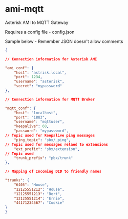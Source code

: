 # ami-mqtt
Asterisk AMI to MQTT Gateway


Requires a config file - config.json

Sample below - Remember JSON doesn't allow comments

```json
{

// Connection information for Asterisk AMI

"ami_conf": {
    "host": "astrisk.local",
    "port": 1234,
    "username": "asterisk",
    "secret": "mypassword"
},

// Connection information for MQTT Broker

"mqtt_conf": {
    "host": "localhost",
    "port": "1883",
    "username": "mqttuser",
    "keepalive": 60,
    "password": "mypassword",
// Topic used for Keepalive ping messages
    "ping_topic": "pbx/_ping",
// Topic used for messages relaed to extensions
    "ext_prefix": "pbx/extension",
// Topic used 
    "trunk_prefix": "pbx/trunk"
},

// Mapping of Incoming DID to friendly names

"trunks": {
    "6405": "House",
    "12125551212": "House",
    "12125551213": "Bert",
    "12125551214": "Ernie",
    "44171234567": "Cookie"
}
}
```

